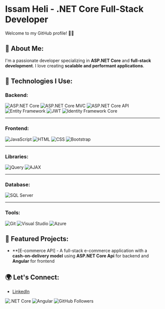 # Issam Heli - .NET Core Full-Stack Developer

Welcome to my GitHub profile! 👨‍💻

## 🚀 About Me:
I'm a passionate developer specializing in **ASP.NET Core** and **full-stack development**. I love creating **scalable and performant applications**.

## 🔧 Technologies I Use:
### **Backend:**
![ASP.NET Core](https://img.shields.io/badge/ASP.NET_Core-8.0-blue)
![ASP.NET Core MVC](https://img.shields.io/badge/ASP.NET_Core_MVC-8.0-blue)
![ASP.NET Core API](https://img.shields.io/badge/ASP.NET_Core_API-8.0-blue)
![Entity Framework](https://img.shields.io/badge/Entity_Framework-Core-green)
![JWT](https://img.shields.io/badge/JSON_Web_Token-JWT-orange)
![Identity Framework Core](https://img.shields.io/badge/Identity_Framework_Core-blue)

---

### **Frontend:**
![JavaScript](https://img.shields.io/badge/JavaScript-F7DF1E?logo=javascript&logoColor=black)
![HTML](https://img.shields.io/badge/HTML5-E34F26?logo=html5&logoColor=white)
![CSS](https://img.shields.io/badge/CSS3-1572B6?logo=css3&logoColor=white)
![Bootstrap](https://img.shields.io/badge/Bootstrap-563D7C?logo=bootstrap&logoColor=white)

---

### **Libraries:**
![jQuery](https://img.shields.io/badge/jQuery-0769AD?logo=jquery&logoColor=white)
![AJAX](https://img.shields.io/badge/AJAX-007ACC?logo=ajax&logoColor=white)

---

### **Database:**
![SQL Server](https://img.shields.io/badge/SQL_Server-CC2927?logo=microsoft-sql-server&logoColor=white)

---

### **Tools:**
![Git](https://img.shields.io/badge/Git-F05032?logo=git&logoColor=white)
![Visual Studio](https://img.shields.io/badge/Visual_Studio-5C2D91?logo=visual-studio&logoColor=white)
![Azure](https://img.shields.io/badge/Azure-0078D4?logo=microsoft-azure&logoColor=white)


## 🌟 Featured Projects:
- **[E-commerce API] - A full-stack e-commerce application with a **cash-on-delivery model** using **ASP.NET Core Api** for backend and  **Angular** for frontend

## 🌍 Let's Connect:
- [LinkedIn](https://www.linkedin.com/in/issam-heli-534689244/)

![.NET Core](https://img.shields.io/badge/.NET_Core-8.0-blue)
![Angular](https://img.shields.io/badge/Angular-12-red)
![GitHub Followers](https://img.shields.io/github/followers/issamheli?style=social)
